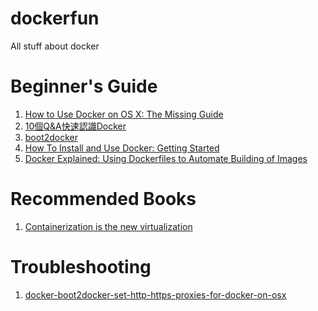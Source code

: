 dockerfun
=========

All stuff about docker

Beginner's Guide
=========
1. [How to Use Docker on OS X: The Missing Guide](http://viget.com/extend/how-to-use-docker-on-os-x-the-missing-guide)
2. [10個Q&A快速認識Docker](http://www.ithome.com.tw/news/91847)
3. [boot2docker](https://github.com/boot2docker/boot2docker)
4. [How To Install and Use Docker: Getting Started](https://www.digitalocean.com/community/tutorials/how-to-install-and-use-docker-getting-started)
5. [Docker Explained: Using Dockerfiles to Automate Building of Images](https://www.digitalocean.com/community/tutorials/docker-explained-using-dockerfiles-to-automate-building-of-images)

Recommended Books
=========
1. [Containerization is the new virtualization](http://dockerbook.com/)

Troubleshooting
=========
1. [docker-boot2docker-set-http-https-proxies-for-docker-on-osx](http://stackoverflow.com/questions/24489265/docker-boot2docker-set-http-https-proxies-for-docker-on-osx)

